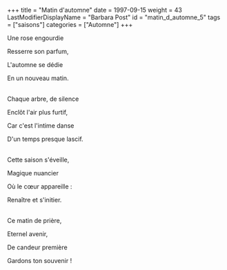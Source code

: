 +++
title = "Matin d'automne"
date = 1997-09-15
weight = 43
LastModifierDisplayName = "Barbara Post"
id = "matin_d_automne_5"
tags = ["saisons"]
categories = ["Automne"]
+++

Une rose engourdie

Resserre son parfum,

L'automne se dédie

En un nouveau matin.

 \
Chaque arbre, de silence

Enclôt l'air plus furtif,

Car c'est l'intime danse

D'un temps presque lascif.

 \
Cette saison s'éveille,

Magique nuancier

Où le cœur appareille :

Renaître et s'initier.

 \
Ce matin de prière,

Eternel avenir,

De candeur première

Gardons ton souvenir !

